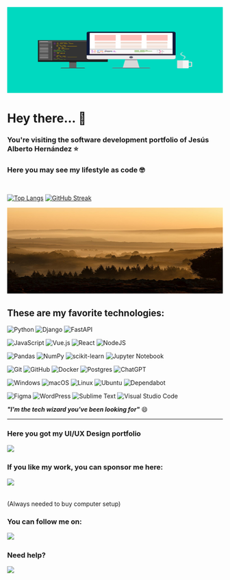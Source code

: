 <img src="images/software.png" style="width: 100%; height: 200px;" alt="ALBERTIAEDEV BANNER" />

# Hey there... :wave: 

### You're visiting the software development portfolio of Jesús Alberto Hernández :star:

### Here you may see my lifestyle as code :nerd_face:

 <br>
 
[![Top Langs](https://github-readme-stats.vercel.app/api/top-langs/?username=albertiaedev&layout=compact&langs_count=10&theme=gotham)](https://github.com/anuraghazra/github-readme-stats)
[![GitHub Streak](https://github-readme-streak-stats.herokuapp.com/?user=albertiaedev&theme=gotham)](https://git.io/streak-stats)

<img src="images/landing.jpg" style="width: 100%; height: 200px;" alt="ALBERTIAEDEV BANNER" />

## These are my favorite technologies:

![Python](https://img.shields.io/badge/python-3670A0?style=for-the-badge&logo=python&logoColor=ffdd54)
![Django](https://img.shields.io/badge/django-%23092E20.svg?style=for-the-badge&logo=django&logoColor=white)
![FastAPI](https://img.shields.io/badge/FastAPI-005571?style=for-the-badge&logo=fastapi)

![JavaScript](https://img.shields.io/badge/javascript-%23323330.svg?style=for-the-badge&logo=javascript&logoColor=%23F7DF1E)
![Vue.js](https://img.shields.io/badge/vuejs-%2335495e.svg?style=for-the-badge&logo=vuedotjs&logoColor=%234FC08D)
![React](https://img.shields.io/badge/react-%2320232a.svg?style=for-the-badge&logo=react&logoColor=%2361DAFB)
![NodeJS](https://img.shields.io/badge/node.js-6DA55F?style=for-the-badge&logo=node.js&logoColor=white)

![Pandas](https://img.shields.io/badge/pandas-%23150458.svg?style=for-the-badge&logo=pandas&logoColor=white)
![NumPy](https://img.shields.io/badge/numpy-%23013243.svg?style=for-the-badge&logo=numpy&logoColor=white)
![scikit-learn](https://img.shields.io/badge/scikit--learn-%23F7931E.svg?style=for-the-badge&logo=scikit-learn&logoColor=white)
![Jupyter Notebook](https://img.shields.io/badge/jupyter-%23FA0F00.svg?style=for-the-badge&logo=jupyter&logoColor=white)

![Git](https://img.shields.io/badge/git-%23F05033.svg?style=for-the-badge&logo=git&logoColor=white)
![GitHub](https://img.shields.io/badge/github-%23121011.svg?style=for-the-badge&logo=github&logoColor=white)
![Docker](https://img.shields.io/badge/docker-%230db7ed.svg?style=for-the-badge&logo=docker&logoColor=white)
![Postgres](https://img.shields.io/badge/postgres-%23316192.svg?style=for-the-badge&logo=postgresql&logoColor=white)
![ChatGPT](https://img.shields.io/badge/chatGPT-74aa9c?style=for-the-badge&logo=openai&logoColor=white)

![Windows](https://img.shields.io/badge/Windows-0078D6?style=for-the-badge&logo=windows&logoColor=white)
![macOS](https://img.shields.io/badge/mac%20os-000000?style=for-the-badge&logo=macos&logoColor=F0F0F0)
![Linux](https://img.shields.io/badge/Linux-FCC624?style=for-the-badge&logo=linux&logoColor=black)
![Ubuntu](https://img.shields.io/badge/Ubuntu-E95420?style=for-the-badge&logo=ubuntu&logoColor=white)
![Dependabot](https://img.shields.io/badge/dependabot-025E8C?style=for-the-badge&logo=dependabot&logoColor=white)

![Figma](https://img.shields.io/badge/figma-%23F24E1E.svg?style=for-the-badge&logo=figma&logoColor=white)
![WordPress](https://img.shields.io/badge/WordPress-%23117AC9.svg?style=for-the-badge&logo=WordPress&logoColor=white)
![Sublime Text](https://img.shields.io/badge/sublime_text-%23575757.svg?style=for-the-badge&logo=sublime-text&logoColor=important)
![Visual Studio Code](https://img.shields.io/badge/Visual%20Studio%20Code-0078d7.svg?style=for-the-badge&logo=visual-studio-code&logoColor=white)

<strong><em>"I'm the tech wizard you've been looking for"</em></strong> :smile:

<hr>

### Here you got my UI/UX Design portfolio

<a href="https://www.dribbble.com/albertiaedesign">
<img src="https://img.shields.io/badge/Dribbble-EA4C89?style=for-the-badge&logo=dribbble&logoColor=white" />
</a>

### If you like my work, you can sponsor me here:

<a href="https://www.paypal.com/paypalme/j2al444">
 <img src="https://img.shields.io/badge/PayPal-00457C?style=for-the-badge&logo=paypal&logoColor=white" />
</a>
<br>
<br>

(Always needed to buy computer setup)


### You can follow me on:

<a href="https://www.linkedin.com/in/albertiaedev/">
 <img src="https://img.shields.io/badge/linkedin-%230077B5.svg?&style=for-the-badge&logo=linkedin&logoColor=white" />
</a>

### Need help?
<a href="https://www.upwork.com/freelancers/~01103d8c9fe7dc954c">
 <img src="https://img.shields.io/badge/UpWork-6FDA44?style=for-the-badge&logo=Upwork&logoColor=white" />
</a>


<!---
albertiaedev/albertiaedev is a ✨ special ✨ repository because its `README.md` (this file) appears on your GitHub profile.
You can click the Preview link to take a look at your changes.
--->
